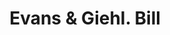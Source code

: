 ---
doi: 10.7916/D8XP8H3W
date_other: '1890'
date_other_textual: 1890-1899
form: printed ephemera
genre:
- Invoices
name:
- Evans & Giehl
object_in_context_url: https://biggert.cul.columbia.edu/items/view/ave_biggert_01678
subject_hierarchical_geographic:
- Rome, New York, United States
subject_name:
- Evans & Giehl
title: Evans & Giehl. Bill
sort_title: Evans & Giehl. Bill
call_number: ave_biggert_01678
coordinates:
- 43.21944444444445,-75.46333333333334
pid: ave_biggert_01678
identifiers: ave_biggert_01678
canvas_id: ldpd:396936
permalink: "/items/ave_biggert_01678/"
layout: iiif-image-page
---